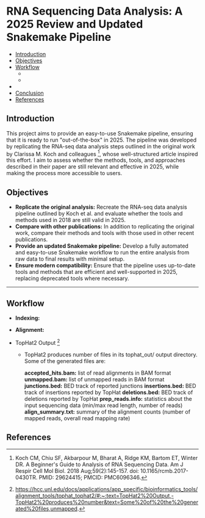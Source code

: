 # RNA Sequencing Data Analysis: A 2025 Review and Updated Snakemake Pipeline

- [Introduction](#introduction)
- [Objectives](#objectives)
- [Workflow](#workflow)
  - [](#)
  - [](#)
- [](#)
- [Conclusion](#conclusion)
- [References](#references)


## Introduction

This project aims to provide an easy-to-use Snakemake pipeline, ensuring that it is ready to run "out-of-the-box" in 2025. The pipeline was developed by replicating the RNA-seq data analysis steps outlined in the original work by Clarissa M. Koch and colleagues [^1], whose well-structured article inspired this effort. I aim to assess whether the methods, tools, and approaches described in their paper are still relevant and effective in 2025, while making the process more accessible to users.

## Objectives

- **Replicate the original analysis:** Recreate the RNA-seq data analysis pipeline outlined by Koch et al. and evaluate whether the tools and methods used in 2018 are still valid in 2025.
- **Compare with other publications:** In addition to replicating the original work, compare their methods and tools with those used in other recent publications.
- **Provide an updated Snakemake pipeline:** Develop a fully automated and easy-to-use Snakemake workflow to run the entire analysis from raw data to final results with minimal setup.
- **Ensure modern compatibility:** Ensure that the pipeline uses up-to-date tools and methods that are efficient and well-supported in 2025, replacing deprecated tools where necessary.
---
## Workflow

- **Indexing:**

- **Alignment:**

- TopHat2 Output [^2]
  - TopHat2 produces number of files in its tophat_out/ output directory. Some of the generated files are:

    **accepted_hits.bam:** list of read alignments in BAM format
    **unmapped.bam:** list of unmapped reads in BAM format
    **junctions.bed:** BED track of reported junctions
    **insertions.bed:** BED track of insertions reported by TopHat
    **deletions.bed:** BED track of deletions reported by TopHat
    **prep_reads.info:** statistics about the input sequencing data (min/max read length, number of reads)
    **align_summary.txt:** summary of the alignment counts (number of mapped reads, overall read mapping rate)


## References

[^1]: Koch CM, Chiu SF, Akbarpour M, Bharat A, Ridge KM, Bartom ET, Winter DR. A Beginner's Guide to Analysis of RNA Sequencing Data. Am J Respir Cell Mol Biol. 2018 Aug;59(2):145-157. doi: 10.1165/rcmb.2017-0430TR. PMID: 29624415; PMCID: PMC6096346.
[^2]: https://hcc.unl.edu/docs/applications/app_specific/bioinformatics_tools/alignment_tools/tophat_tophat2/#:~:text=TopHat2%20Output,-TopHat2%20produces%20number&text=Some%20of%20the%20generated%20files,unmapped.
